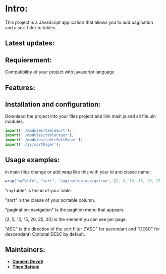 # Intro:

This project is a JavaScript application that allows you to add pagination and a sort filter to tables

## Latest updates:

## Requierement:

Compatibility of your project with javascript language

## Features:

## Installation and configuration:

Downlaod the project into your files project and link main.js and all file uin modules.

```javascript
import('./modules/tableSort');
import('./modules/tablePager');
import('./modules/tableSortPager');
import('./js/sortPager');
```


## Usage examples:

in main files change or add wrap like this with your id and classe name:

```javascript
wrap("myTable", "sort", "pagination-navigation", [2, 5, 10, 15, 20, 25, 30], "ASC");
```

"myTable" is the id of your table.

"sort" is the classe of your sortable column.

"pagination-navigation" is the pagition menu that appears.

[2, 5, 10, 15, 20, 25, 30] is the element yu can see per page.

"ASC" is the direction of the sort filter ("ASC" for ascendant and "DESC" for descendant) Optional DESC by default.


## Maintainers:

* __[Damien Devoti](https://github.com/damien-d13)__
*  __[Theo Battani ](https://github.com/theoBattani)__

